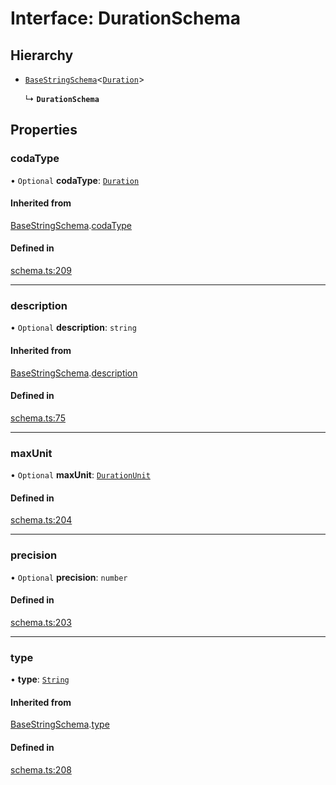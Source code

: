 # Interface: DurationSchema

## Hierarchy

- [`BaseStringSchema`](BaseStringSchema.md)<[`Duration`](../enums/ValueHintType.md#duration)\>

  ↳ **`DurationSchema`**

## Properties

### codaType

• `Optional` **codaType**: [`Duration`](../enums/ValueHintType.md#duration)

#### Inherited from

[BaseStringSchema](BaseStringSchema.md).[codaType](BaseStringSchema.md#codatype)

#### Defined in

[schema.ts:209](https://github.com/coda/packs-sdk/blob/main/schema.ts#L209)

___

### description

• `Optional` **description**: `string`

#### Inherited from

[BaseStringSchema](BaseStringSchema.md).[description](BaseStringSchema.md#description)

#### Defined in

[schema.ts:75](https://github.com/coda/packs-sdk/blob/main/schema.ts#L75)

___

### maxUnit

• `Optional` **maxUnit**: [`DurationUnit`](../enums/DurationUnit.md)

#### Defined in

[schema.ts:204](https://github.com/coda/packs-sdk/blob/main/schema.ts#L204)

___

### precision

• `Optional` **precision**: `number`

#### Defined in

[schema.ts:203](https://github.com/coda/packs-sdk/blob/main/schema.ts#L203)

___

### type

• **type**: [`String`](../enums/ValueType.md#string)

#### Inherited from

[BaseStringSchema](BaseStringSchema.md).[type](BaseStringSchema.md#type)

#### Defined in

[schema.ts:208](https://github.com/coda/packs-sdk/blob/main/schema.ts#L208)
